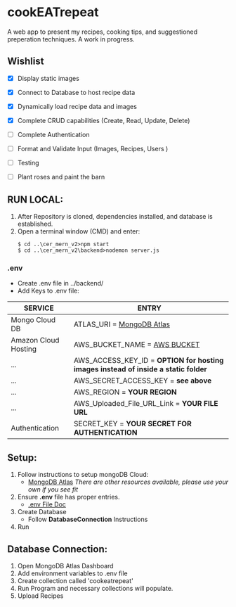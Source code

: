 # cookEATrepeat
A web app to present my recipes, cooking tips, and suggestioned preperation techniques.
A work in progress.


## Wishlist
- [x] Display static images
- [x] Connect to Database to host recipe data
- [x] Dynamically load recipe data and images
- [x] Complete CRUD capabilities (Create, Read, Update, Delete)
- [ ] Complete Authentication
- [ ] Format and Validate Input (Images, Recipes, Users )
- [ ] Testing
- [ ] Plant roses and paint the barn


## RUN LOCAL:
1. After Repository is cloned, dependencies installed, and database is established.
2. Open a terminal window (CMD) and enter:
	```
	$ cd ..\cer_mern_v2>npm start
    $ cd ..\cer_mern_v2\backend>nodemon server.js
	```

### .env
- Create .env file in ../backend/
- Add Keys to .env file:

SERVICE | ENTRY
------------ | -------------
Mongo Cloud DB | ATLAS_URI = [MongoDB Atlas](https://cloud.mongodb.com/)
Amazon Cloud Hosting | AWS_BUCKET_NAME = [AWS BUCKET](https://docs.aws.amazon.com/AmazonS3/latest/dev/UsingBucket.html)
... | AWS_ACCESS_KEY_ID = **OPTION for hosting images instead of inside a static folder**
... | AWS_SECRET_ACCESS_KEY = **see above**
... | AWS_REGION = **YOUR REGION**
... | AWS_Uploaded_File_URL_Link = **YOUR FILE URL**
Authentication | SECRET_KEY = **YOUR SECRET FOR AUTHENTICATION**

## Setup:
1. Follow instructions to setup mongoDB Cloud: 
	- [MongoDB Atlas](https://cloud.mongodb.com/) 
	*There are other resources available, please use your own if you see fit*
2. Ensure **.env** file has proper entries.
    - [.env File Doc](https://create-react-app.dev/docs/adding-custom-environment-variables/)
3. Create Database
	- Follow **DatabaseConnection** Instructions
4. Run
	
## Database Connection:	
1. Open MongoDB Atlas Dashboard
2. Add environment variables to .env file
3. Create collection called 'cookeatrepeat'
4. Run Program and necessary collections will populate.	
5. Upload Recipes
